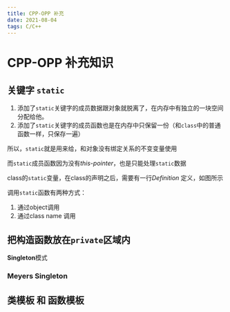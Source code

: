```yaml
---
title: CPP-OPP 补充
date: 2021-08-04
tags: C/C++
---
```


# CPP-OPP 补充知识

## 关键字 `static`

1. 添加了`static`关键字的成员数据跟对象就脱离了，在内存中有独立的一块空间分配给他。
2. 添加了`static`关键字的成员函数也是在内存中只保留一份（和`class`中的普通函数一样，只保存一遍）

所以，`static`就是用来给，和对象没有绑定关系的不变变量使用

而`static`成员函数因为没有*this-pointer*，也是只能处理`static`数据



class的`static`变量，在class的声明之后，需要有一行*Definition* 定义，如图所示



调用`static`函数有两种方式：

1. 通过object调用 
2. 通过class name 调用



## 把构造函数放在`private`区域内 

**Singleton**模式

### Meyers Singleton





## 类模板 和 函数模板



